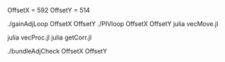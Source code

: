 

OffsetX = 592 OffsetY = 514

./gainAdjLoop OffsetX OffsetY
./PIVloop OffsetX OffsetY
julia vecMove.jl

julia vecProc.jl
julia getCorr.jl

./bundleAdjCheck OffsetX OffsetY